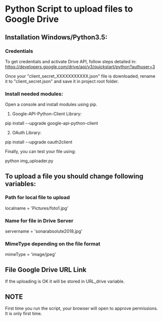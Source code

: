 # Python Script to upload files to Google Drive

## Installation Windows/Python3.5:

### Credentials

To get credentials and activate Drive API, follow steps detailed in: https://developers.google.com/drive/api/v3/quickstart/python?authuser=3

Once your "client_secret_XXXXXXXXXXX.json" file is downloaded, rename it to "client_secret.json" and save it in project root folder.

### Install needed modules:

Open a console and install modules using pip.

1. Google-API-Python-Client Library:

pip install --upgrade google-api-python-client

2. OAuth Library:

pip install --upgrade oauth2client

Finally, you can test your file using:

python img_uploader.py

## To upload a file you should change following variables:

### Path for local file to upload
localname = 'Pictures/foto1.jpg'

### Name for file in Drive Server
servername = 'sonarabsolute2018.jpg'

### MimeType depending on the file format
mimeType = 'image/jpeg'

## File Google Drive URL Link
If the uploading is OK it will be stored in URL_drive variable.

## NOTE

First time you run the script, your browser will open to approve permissions. It is only first time.
